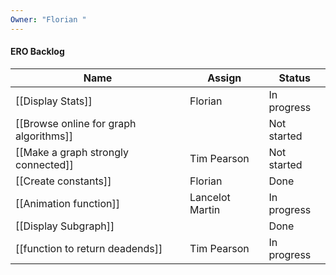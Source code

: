 ```yaml
---
Owner: "Florian "
---
```

#### ERO Backlog
|Name|Assign|Status|
|---|---|---|
|[[Display Stats]]|Florian|In progress|
|[[Browse online for graph algorithms]]||Not started|
|[[Make a graph strongly connected]]|Tim Pearson|Not started|
|[[Create constants]]|Florian|Done|
|[[Animation function]]|Lancelot Martin|In progress|
|[[Display Subgraph]]||Done|
|[[function to return deadends]]|Tim Pearson|In progress|